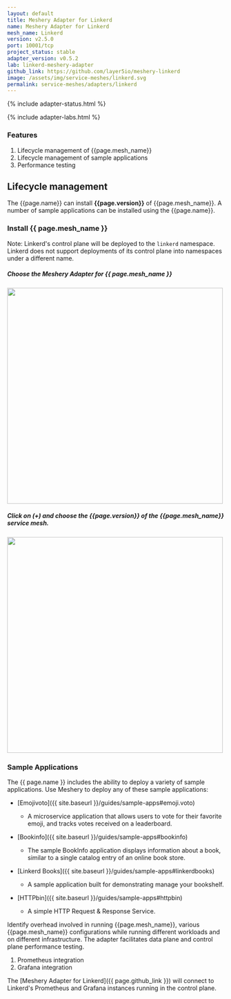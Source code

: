 ```yaml
---
layout: default
title: Meshery Adapter for Linkerd
name: Meshery Adapter for Linkerd
mesh_name: Linkerd
version: v2.5.0
port: 10001/tcp
project_status: stable
adapter_version: v0.5.2
lab: linkerd-meshery-adapter
github_link: https://github.com/layer5io/meshery-linkerd
image: /assets/img/service-meshes/linkerd.svg
permalink: service-meshes/adapters/linkerd
---
```

{% include adapter-status.html %}

{% include adapter-labs.html %}

### Features
1. Lifecycle management of {{page.mesh_name}}
1. Lifecycle management of sample applications
1. Performance testing


## Lifecycle management

The {{page.name}} can install **{{page.version}}** of {{page.mesh_name}}. A number of sample applications can be installed using the {{page.name}}.

### Install {{ page.mesh_name }}

Note: Linkerd's control plane will be deployed to the `linkerd` namespace. Linkerd does not support deployments of its control plane into namespaces under a different name.
##### Choose the Meshery Adapter for {{ page.mesh_name }}

<a href="{{ site.baseurl }}/assets/img/adapters/linkerd/linkerd-adapter.png">
  <img style="width:500px;" src="{{ site.baseurl }}/assets/img/adapters/linkerd/linkerd-adapter.png" />
</a>


##### Click on (+) and choose the {{page.version}} of the {{page.mesh_name}} service mesh.

<a href="{{ site.baseurl }}/assets/img/adapters/linkerd/linkerd-install.png">
  <img style="width:500px;" src="{{ site.baseurl }}/assets/img/adapters/linkerd/linkerd-install.png" />
</a>

### Sample Applications

The {{ page.name }} includes the ability to deploy a variety of sample applications. Use Meshery to deploy any of these sample applications:

- [Emojivoto]({{ site.baseurl }}/guides/sample-apps#emoji.voto)
    - A microservice application that allows users to vote for their favorite emoji, and tracks votes received on a leaderboard.

- [Bookinfo]({{ site.baseurl }}/guides/sample-apps#bookinfo) 
    - The sample BookInfo application displays information about a book, similar to a single catalog entry of an online book store.

- [Linkerd Books]({{ site.baseurl }}/guides/sample-apps#linkerdbooks)
    - A sample application built for demonstrating  manage your bookshelf.

- [HTTPbin]({{ site.baseurl }}/guides/sample-apps#httpbin)
    - A simple HTTP Request & Response Service.

Identify overhead involved in running {{page.mesh_name}}, various {{page.mesh_name}} configurations while running different workloads and on different infrastructure. The adapter facilitates data plane and control plane performance testing.

1. Prometheus integration
1. Grafana integration

The [Meshery Adapter for Linkerd]({{ page.github_link }}) will connect to Linkerd's Prometheus and Grafana instances running in the control plane.
